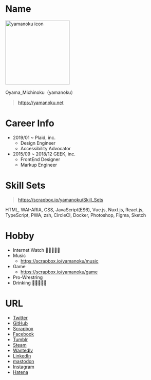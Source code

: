 # Name
<img src="https://i.gyazo.com/0767c61da100dc2c053412a6d153f692.png" alt="yamanoku icon" width="200">

Oyama_Michinoku（yamanoku）
> https://yamanoku.net

# Career Info
* 2019/01 ~ Plaid, inc.
  * Design Engineer
  * Accessibility Advocator
* 2015/09 ~ 2018/12 GEEK, inc.
  * FrontEnd Designer
  * Markup Engineer

# Skill Sets
> https://scrapbox.io/yamanoku/Skill_Sets

HTML, WAI-ARIA, CSS, JavaScript(ES6), Vue.js, Nuxt.js, React.js, TypeScript, PWA, zsh, CircleCI, Docker, Photoshop, Figma, Sketch

# Hobby
* Internet Watch 🦄🦄🦄🦄🦄
* Music
  * https://scrapbox.io/yamanoku/music
* Game
  * https://scrapbox.io/yamanoku/game
* Pro-Wrestring
* Drinking 🍶🍺🥂🍷🥃

# URL
 * [Twitter](https://twitter.com/yamanoku)
 * [GitHub](https://github.com/yamanoku)
 * [Scrapbox](https://scrapbox.io/yamanoku)
 * [Facebook](https://www.facebook.com/yamanoku)
 * [Tumblr](http://yamanoku.tumblr.com/)
 * [Steam](http://steamcommunity.com/id/yamanoku/)
 * [Wantedly](https://www.wantedly.com/users/347527)
 * [LinkedIn](https://www.linkedin.com/in/yamanoku/)
 * [mastodon](https://mstdn.jp/@yamanoku)
 * [Instagram](https://www.instagram.com/yamanoku/)
 * [Hatena](http://profile.hatena.ne.jp/cardboarder/)